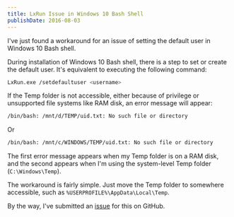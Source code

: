 ```yaml
---
title: LxRun Issue in Windows 10 Bash Shell
publishDate: 2016-08-03
---
```


I've just found a workaround for an issue of setting the default user in Windows 10 Bash shell.

During installation of Windows 10 Bash shell, there is a step to set or create the default user. It's equivalent to executing the following command:

```Bash
LxRun.exe /setdefaultuser <username>
```

If the Temp folder is not accessible, either because of privilege or unsupported file systems like RAM disk, an error message will appear:

```Bash
/bin/bash: /mnt/d/TEMP/uid.txt: No such file or directory
```

Or

```Bash
/bin/bash: /mnt/c/WINDOWS/TEMP/uid.txt: No such file or directory
```

The first error message appears when my Temp folder is on a RAM disk, and the second appears when I'm using the system-level Temp folder (`C:\Windows\Temp`).

The workaround is fairly simple. Just move the Temp folder to somewhere accessible, such as `%USERPROFILE%\AppData\Local\Temp`.

By the way, I've submitted an [issue](https://github.com/Microsoft/BashOnWindows/issues/752) for this on GitHub.

